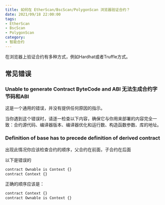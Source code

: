 ```yaml
---
title: 如何在 EtherScan/BscScan/PolygonScan 浏览器验证合约？
date: 2021/09/18 22:00:00
tags:
- EtherScan
- BscScan
- PolygonScan
category:
- 智能合约
---
```


在浏览器上验证合约有多种方式，例如Hardhat或者Truffle方式。

<!-- more -->

## 常见错误

### Unable to generate Contract ByteCode and ABI 无法生成合约字节码和ABI

这是一个通用的错误，并没有提供任何原因的指示。

当你遇到这个错误时，请逐一检查以下内容，确保它与你用来部署的内容完全一致：合约源代码、编译器版本、编译器优化和运行数、构造函数参数、库的地址。

### Definition of base has to precede definition of derived contract 

出现此情况你应该检查合约的顺序，父合约在前面，子合约在后面

以下是错误的

```bash
contract Ownable is Context {}
contract Context {}
```

正确的顺序应该是：

```bash
contract Context {}
contract Ownable is Context {}
```